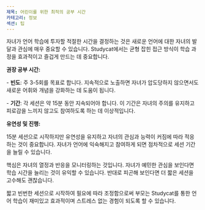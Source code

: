 ```yaml
---
제목: 어린이를 위한 최적의 공부 시간
카테고리: 정보
섹션: 팁
---
```

자녀가 언어 학습에 투자할 적절한 시간을 결정하는 것은 새로운 언어에 대한 자녀의 발달과 관심에 매우 중요할 수 있습니다. Studycat에서는 균형 잡힌 접근 방식이 학습 과정을 효과적이고 즐겁게 만드는 데 중요합니다.

**권장 공부 시간:**

\- **빈도**: 주 3-5회를 목표로 합니다. 지속적으로 노출하면 자녀가 압도당하지 않으면서도 새로운 어휘와 개념을 강화하는 데 도움이 됩니다.

\- **기간**: 각 세션은 약 15분 동안 지속되어야 합니다. 이 기간은 자녀의 주의를 유지하고 피로감을 느끼지 않고도 참여하도록 하는 데 이상적입니다.

**유연성 및 진행:**

15분 세션으로 시작하지만 유연성을 유지하고 자녀의 관심과 능력이 커짐에 따라 적응하는 것이 중요합니다. 자녀가 언어에 익숙해지고 참여하게 되면 점차적으로 세션 기간을 늘릴 수 있습니다.

핵심은 자녀의 열정과 반응을 모니터링하는 것입니다. 자녀가 예민한 관심을 보인다면 학습 시간을 늘리는 것이 유익할 수 있습니다. 반대로 피곤해 보인다면 더 짧은 세션을 고수해도 괜찮습니다.

짧고 빈번한 세션으로 시작하여 필요에 따라 조정함으로써 부모는 Studycat를 통한 언어 학습이 재미있고 효과적이며 스트레스 없는 경험이 되도록 할 수 있습니다.